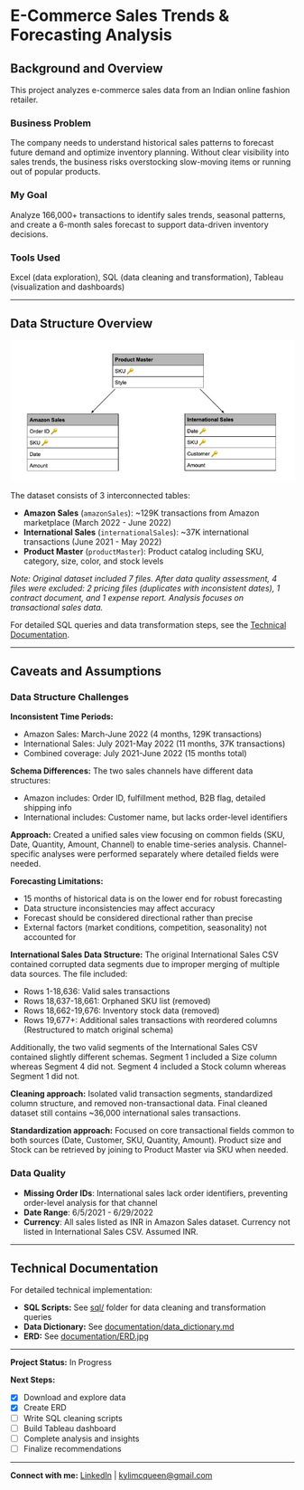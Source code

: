 # E-Commerce Sales Trends & Forecasting Analysis

## Background and Overview

This project analyzes e-commerce sales data from an Indian online fashion retailer. 

### Business Problem 
The company needs to understand historical sales patterns to forecast future demand and optimize inventory planning. Without clear visibility into sales trends, the business risks overstocking slow-moving items or running out of popular products.

### My Goal 
Analyze 166,000+ transactions to identify sales trends, seasonal patterns, and create a 6-month sales forecast to support data-driven inventory decisions.

### Tools Used 
Excel (data exploration), SQL (data cleaning and transformation), Tableau (visualization and dashboards)

---

## Data Structure Overview

![ERD](documentation/ERD01.jpg)

The dataset consists of 3 interconnected tables:

- **Amazon Sales** (`amazonSales`): ~129K transactions from Amazon marketplace (March 2022 - June 2022)
- **International Sales** (`internationalSales`): ~37K international transactions (June 2021 - May 2022)
- **Product Master** (`productMaster`): Product catalog including SKU, category, size, color, and stock levels


*Note: Original dataset included 7 files. After data quality assessment, 
4 files were excluded: 2 pricing files (duplicates with inconsistent 
dates), 1 contract document, and 1 expense report. Analysis focuses on 
transactional sales data.*

For detailed SQL queries and data transformation steps, see the [Technical Documentation](sql/).

---

## Caveats and Assumptions

### Data Structure Challenges

**Inconsistent Time Periods:**
- Amazon Sales: March-June 2022 (4 months, 129K transactions)
- International Sales: July 2021-May 2022 (11 months, 37K transactions)
- Combined coverage: July 2021-June 2022 (15 months total)

**Schema Differences:**
The two sales channels have different data structures:
- Amazon includes: Order ID, fulfillment method, B2B flag, detailed shipping info
- International includes: Customer name, but lacks order-level identifiers

**Approach:** Created a unified sales view focusing on common fields (SKU, Date, 
Quantity, Amount, Channel) to enable time-series analysis. Channel-specific analyses were performed separately where detailed fields were needed.

**Forecasting Limitations:**
- 15 months of historical data is on the lower end for robust forecasting
- Data structure inconsistencies may affect accuracy
- Forecast should be considered directional rather than precise
- External factors (market conditions, competition, seasonality) not accounted for

**International Sales Data Structure:**
The original International Sales CSV contained corrupted data segments 
due to improper merging of multiple data sources. The file included:
- Rows 1-18,636: Valid sales transactions
- Rows 18,637-18,661: Orphaned SKU list (removed)
- Rows 18,662-19,676: Inventory stock data (removed)  
- Rows 19,677+: Additional sales transactions with reordered columns 
  (Restructured to match original schema)

Additionally, the two valid segments of the International Sales CSV contained slightly
different schemas. Segment 1 included a Size column whereas Segment 4 did not. Segment 4
included a Stock column whereas Segment 1 did not. 

**Cleaning approach:** Isolated valid transaction segments, standardized 
column structure, and removed non-transactional data. Final cleaned 
dataset still contains ~36,000 international sales transactions.

**Standardization approach:** Focused on core transactional fields common 
to both sources (Date, Customer, SKU, Quantity, Amount). Product size and Stock can 
be retrieved by joining to Product Master via SKU when needed. 

### Data Quality

- **Missing Order IDs**: International sales lack order identifiers, preventing 
  order-level analysis for that channel
- **Date Range**: 6/5/2021 - 6/29/2022
- **Currency**: All sales listed as INR in Amazon Sales dataset. Currency not listed in International Sales CSV. Assumed INR.

---

## Technical Documentation

For detailed technical implementation:
- **SQL Scripts:** See [sql/](sql/) folder for data cleaning and transformation queries
- **Data Dictionary:** See [documentation/data_dictionary.md](documentation/data_dictionary.md)  
- **ERD:** See [documentation/ERD.jpg](documentation/ERD01.jpg)

---

**Project Status:** In Progress

**Next Steps:**
- [X] Download and explore data
- [X] Create ERD
- [ ] Write SQL cleaning scripts
- [ ] Build Tableau dashboard
- [ ] Complete analysis and insights
- [ ] Finalize recommendations

---

**Connect with me:** [LinkedIn](linkedin.com/in/kylimcqueen) | [kylimcqueen@gmail.com](mailto:kylimcqueen@gmail.com)






